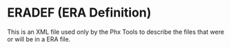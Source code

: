 # ERADEF (ERA Definition)

This is an XML file used only by the Phx Tools to describe the files that were or will be in a ERA file.

